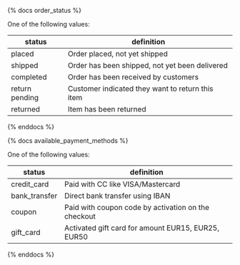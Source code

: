 {% docs order_status %}
	
One of the following values: 

| status         | definition                                       |
|----------------|--------------------------------------------------|
| placed         | Order placed, not yet shipped                    |
| shipped        | Order has been shipped, not yet been delivered   |
| completed      | Order has been received by customers             |
| return pending | Customer indicated they want to return this item |
| returned       | Item has been returned                           |

{% enddocs %}

{% docs available_payment_methods %}
	
One of the following values: 

| status         | definition                                       |
|----------------|--------------------------------------------------|
| credit_card    | Paid with CC like VISA/Mastercard                |
| bank_transfer  | Direct bank transfer using IBAN                  |
| coupon         | Paid with coupon code by activation on the checkout   |
| gift_card      | Activated gift card for amount EUR15, EUR25, EUR50  |

{% enddocs %}